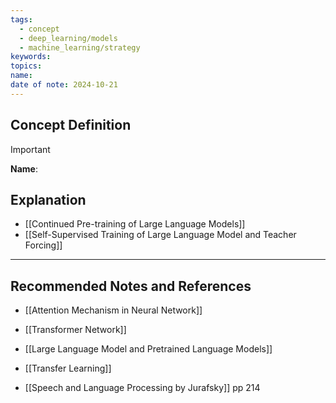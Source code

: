 ```yaml
---
tags:
  - concept
  - deep_learning/models
  - machine_learning/strategy
keywords: 
topics: 
name: 
date of note: 2024-10-21
---
```


## Concept Definition

>[!important]
>**Name**: 





## Explanation


- [[Continued Pre-training of Large Language Models]]
- [[Self-Supervised Training of Large Language Model and Teacher Forcing]]





-----------
##  Recommended Notes and References


- [[Attention Mechanism in Neural Network]]
- [[Transformer Network]]
- [[Large Language Model and Pretrained Language Models]]



- [[Transfer Learning]]
- [[Speech and Language Processing by Jurafsky]] pp 214